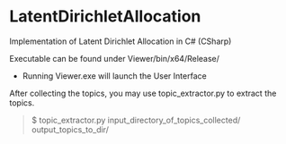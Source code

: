 LatentDirichletAllocation
=========================

Implementation of Latent Dirichlet Allocation in C# (CSharp)

Executable can be found under Viewer/bin/x64/Release/
* Running Viewer.exe will launch the User Interface

After collecting the topics, you may use topic_extractor.py to extract the topics.
  
  >$ topic_extractor.py input_directory_of_topics_collected/ output_topics_to_dir/

